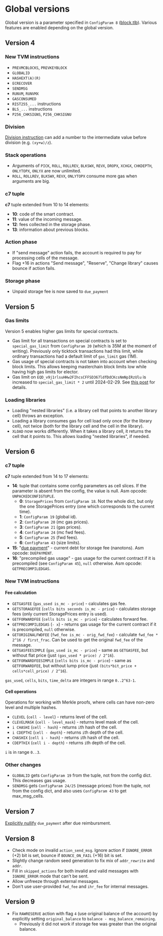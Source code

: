 # Global versions
Global version is a parameter specified in `ConfigParam 8` ([block.tlb](https://github.com/ton-blockchain/ton/blob/master/crypto/block/block.tlb#L595)).
Various features are enabled depending on the global version.

## Version 4

### New TVM instructions
* `PREVMCBLOCKS`, `PREVKEYBLOCK`
* `GLOBALID`
* `HASHEXT(A)(R)`
* `ECRECOVER`
* `SENDMSG`
* `RUNVM`, `RUNVMX`
* `GASCONSUMED`
* `RIST255_...` instructions
* `BLS_...` instructions
* `P256_CHKSIGNS`, `P256_CHKSIGNU`

### Division
[Division instruction](https://ton.org/docs/learn/tvm-instructions/instructions#52-division) can add a number to the
intermediate value before division (e.g. `(xy+w)/z`).

### Stack operations
* Arguments of `PICK`, `ROLL`, `ROLLREV`, `BLKSWX`, `REVX`, `DROPX`, `XCHGX`, `CHKDEPTH`, `ONLYTOPX`, `ONLYX` are now unlimited.
* `ROLL`, `ROLLREV`, `BLKSWX`, `REVX`, `ONLYTOPX` consume more gas when arguments are big.

### c7 tuple
**c7** tuple extended from 10 to 14 elements:
* **10**: code of the smart contract.
* **11**: value of the incoming message.
* **12**: fees collected in the storage phase.
* **13**: information about previous blocks.

### Action phase
* If "send message" action fails, the account is required to pay for processing cells of the message.
* Flag +16 in actions "Send message", "Reserve", "Change library" causes bounce if action fails.

### Storage phase
* Unpaid storage fee is now saved to `due_payment`

## Version 5

### Gas limits
Version 5 enables higher gas limits for special contracts.

* Gas limit for all transactions on special contracts is set to `special_gas_limit` from `ConfigParam 20` (which is 35M at the moment of writing). 
Previously only ticktock transactions had this limit, while ordinary transactions had a default limit of `gas_limit` gas (1M).
* Gas usage of special contracts is not taken into account when checking block limits. This allows keeping masterchain block limits low
while having high gas limits for elector.
* Gas limit on `EQD_v9j1rlsuHHw2FIhcsCFFSD367ldfDdCKcsNmNpIRzUlu` is increased to `special_gas_limit * 2` until 2024-02-29.
See [this post](https://t.me/tonstatus/88) for details.

### Loading libraries
* Loading "nested libraries" (i.e. a library cell that points to another library cell) throws an exception.
* Loading a library consumes gas for cell load only once (for the library cell), not twice (both for the library cell and the cell in the library).
* `XLOAD` now works differently. When it takes a library cell, it returns the cell that it points to. This allows loading "nested libraries", if needed.

## Version 6

### c7 tuple
**c7** tuple extended from 14 to 17 elements:
* **14**: tuple that contains some config parameters as cell slices. If the parameter is absent from the config, the value is null. Asm opcode: `UNPACKEDCONFIGTUPLE`.
  * **0**: `StoragePrices` from `ConfigParam 18`. Not the whole dict, but only the one StoragePrices entry (one which corresponds to the current time).
  * **1**: `ConfigParam 19` (global id).
  * **2**: `ConfigParam 20` (mc gas prices).
  * **3**: `ConfigParam 21` (gas prices).
  * **4**: `ConfigParam 24` (mc fwd fees).
  * **5**: `ConfigParam 25` (fwd fees).
  * **6**: `ConfigParam 43` (size limits).
* **15**: "[due payment](https://github.com/ton-blockchain/ton/blob/8a9ff339927b22b72819c5125428b70c406da631/crypto/block/block.tlb#L237)" - current debt for storage fee (nanotons). Asm opcode: `DUEPAYMENT`.
* **16**: "precompiled gas usage" - gas usage for the current contract if it is precompiled (see `ConfigParam 45`), `null` otherwise. Asm opcode: `GETPRECOMPILEDGAS`.

### New TVM instructions

#### Fee calculation
* `GETGASFEE` (`gas_used is_mc - price`) - calculates gas fee.
* `GETSTORAGEFEE` (`cells bits seconds is_mc - price`) - calculates storage fees (only current StoragePrices entry is used).
* `GETFORWARDFEE` (`cells bits is_mc - price`) - calculates forward fee.
* `GETPRECOMPILEDGAS` (`- x`) - returns gas usage for the current contract if it is precompiled, `null` otherwise.
* `GETORIGINALFWDFEE` (`fwd_fee is_mc - orig_fwd_fee`) - calculate `fwd_fee * 2^16 / first_frac`. Can be used to get the original `fwd_fee` of the message.
* `GETGASFEESIMPLE` (`gas_used is_mc - price`) - same as `GETGASFEE`, but without flat price (just `(gas_used * price) / 2^16`).
* `GETFORWARDFEESIMPLE` (`cells bits is_mc - price`) - same as `GETFORWARDFEE`, but without lump price (just `(bits*bit_price + cells*cell_price) / 2^16`).

`gas_used`, `cells`, `bits`, `time_delta` are integers in range `0..2^63-1`.

#### Cell operations
Operations for working with Merkle proofs, where cells can have non-zero level and multiple hashes.
* `CLEVEL` (`cell - level`) - returns level of the cell.
* `CLEVELMASK` (`cell - level_mask`) - returns level mask of the cell.
* `i CHASHI` (`cell - hash`) - returns `i`th hash of the cell.
* `i CDEPTHI` (`cell - depth`) - returns `i`th depth of the cell.
* `CHASHIX` (`cell i - hash`) - returns `i`th hash of the cell.
* `CDEPTHIX` (`cell i - depth`) - returns `i`th depth of the cell.

`i` is in range `0..3`.

### Other changes
* `GLOBALID` gets `ConfigParam 19` from the tuple, not from the config dict. This decreases gas usage.
* `SENDMSG` gets `ConfigParam 24/25` (message prices) from the tuple, not from the config dict, and also uses `ConfigParam 43` to get max_msg_cells.


## Version 7

[Explicitly nullify](https://github.com/ton-blockchain/ton/pull/957/files) `due_payment` after due reimbursment.

## Version 8

- Check mode on invalid `action_send_msg`. Ignore action if `IGNORE_ERROR` (+2) bit is set, bounce if `BOUNCE_ON_FAIL` (+16) bit is set.
- Slightly change random seed generation to fix mix of `addr_rewrite` and `addr`.
- Fill in `skipped_actions` for both invalid and valid messages with `IGNORE_ERROR` mode that can't be sent.
- Allow unfreeze through external messages.
- Don't use user-provided `fwd_fee` and `ihr_fee` for internal messages.

## Version 9

- Fix `RAWRESERVE` action with flag `4` (use original balance of the account) by explicitly setting `original_balance` to `balance - msg_balance_remaining`.
  - Previously it did not work if storage fee was greater than the original balance.